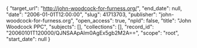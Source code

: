{
  "target_url": "http://john-woodcock-for-furness.org/", 
  "end_date": null, 
  "date": "2006-01-01T12:00:00", 
  "slug": 41713703, 
  "publisher": "john-woodcock-for-furness.org", 
  "open_access": true, 
  "npld": false, 
  "title": "John Woodcock PPC", 
  "subjects": [], 
  "collections": [], 
  "record_id": "20060101T120000/QJNSAApAIm0AgEx5gb2M2A==", 
  "scope": "root", 
  "start_date": null
}

